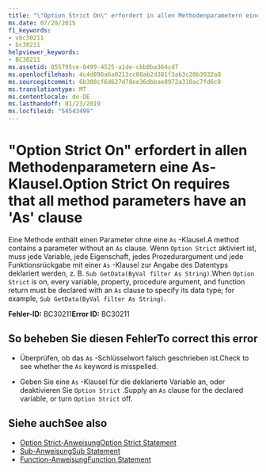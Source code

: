 ```yaml
---
title: "\"Option Strict On\" erfordert in allen Methodenparametern eine As-Klausel."
ms.date: 07/20/2015
f1_keywords:
- vbc30211
- bc30211
helpviewer_keywords:
- BC30211
ms.assetid: 855795ce-8499-4525-a1de-cbb8ba364cd7
ms.openlocfilehash: 4c4d896a6a0213cc08ab2d381f3ab3c20b3032a8
ms.sourcegitcommit: 6b308cf6d627d78ee36dbbae8972a310ac7fd6c8
ms.translationtype: MT
ms.contentlocale: de-DE
ms.lasthandoff: 01/23/2019
ms.locfileid: "54543499"
---
```

# <a name="option-strict-on-requires-that-all-method-parameters-have-an-as-clause"></a><span data-ttu-id="aeff1-102">"Option Strict On" erfordert in allen Methodenparametern eine As-Klausel.</span><span class="sxs-lookup"><span data-stu-id="aeff1-102">Option Strict On requires that all method parameters have an 'As' clause</span></span>
<span data-ttu-id="aeff1-103">Eine Methode enthält einen Parameter ohne eine `As` -Klausel.</span><span class="sxs-lookup"><span data-stu-id="aeff1-103">A method contains a parameter without an `As` clause.</span></span> <span data-ttu-id="aeff1-104">Wenn `Option Strict` aktiviert ist, muss jede Variable, jede Eigenschaft, jedes Prozedurargument und jede Funktionsrückgabe mit einer `As` -Klausel zur Angabe des Datentyps deklariert werden, z. B. `Sub GetData(ByVal filter As String)`.</span><span class="sxs-lookup"><span data-stu-id="aeff1-104">When `Option Strict` is on, every variable, property, procedure argument, and function return must be declared with an `As` clause to specify its data type; for example, `Sub GetData(ByVal filter As String)`.</span></span>  
  
 <span data-ttu-id="aeff1-105">**Fehler-ID:** BC30211</span><span class="sxs-lookup"><span data-stu-id="aeff1-105">**Error ID:** BC30211</span></span>  
  
## <a name="to-correct-this-error"></a><span data-ttu-id="aeff1-106">So beheben Sie diesen Fehler</span><span class="sxs-lookup"><span data-stu-id="aeff1-106">To correct this error</span></span>  
  
-   <span data-ttu-id="aeff1-107">Überprüfen, ob das `As` -Schlüsselwort falsch geschrieben ist.</span><span class="sxs-lookup"><span data-stu-id="aeff1-107">Check to see whether the `As` keyword is misspelled.</span></span>  
  
-   <span data-ttu-id="aeff1-108">Geben Sie eine `As` -Klausel für die deklarierte Variable an, oder deaktivieren Sie `Option Strict` .</span><span class="sxs-lookup"><span data-stu-id="aeff1-108">Supply an `As` clause for the declared variable, or turn `Option Strict` off.</span></span>  
  
## <a name="see-also"></a><span data-ttu-id="aeff1-109">Siehe auch</span><span class="sxs-lookup"><span data-stu-id="aeff1-109">See also</span></span>
- [<span data-ttu-id="aeff1-110">Option Strict-Anweisung</span><span class="sxs-lookup"><span data-stu-id="aeff1-110">Option Strict Statement</span></span>](../../visual-basic/language-reference/statements/option-strict-statement.md)
- [<span data-ttu-id="aeff1-111">Sub-Anweisung</span><span class="sxs-lookup"><span data-stu-id="aeff1-111">Sub Statement</span></span>](../../visual-basic/language-reference/statements/sub-statement.md)
- [<span data-ttu-id="aeff1-112">Function-Anweisung</span><span class="sxs-lookup"><span data-stu-id="aeff1-112">Function Statement</span></span>](../../visual-basic/language-reference/statements/function-statement.md)
